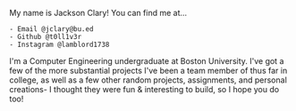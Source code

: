 My name is Jackson Clary!
  You can find me at...
  
    - Email @jclary@bu.ed
    - Github @t0ll1v3r
    - Instagram @lamblord1738

I'm a Computer Engineering undergraduate at Boston University. I've got a few of the more substantial projects I've been a team member of thus far in college, as well as a few other random projects, assignments, and personal creations- I thought they were fun & interesting to build, so I hope you do too!
